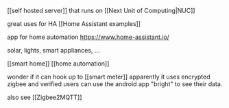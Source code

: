 [[self hosted server]] that runs on [[Next Unit of Computing|NUC]]

great uses for HA 
[[Home Assistant examples]]


app for home automation
https://www.home-assistant.io/

solar, lights, smart appliances, ...

[[smart home]]
[[home automation]]

wonder if it can hook up to [[smart meter]]
apparently it uses encrypted zigbee
and verified users can use the android app "bright" to see their data.

also see [[Zigbee2MQTT]]